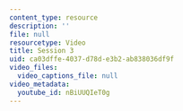 ```yaml
---
content_type: resource
description: ''
file: null
resourcetype: Video
title: Session 3
uid: ca03dffe-4037-d78d-e3b2-ab838036df9f
video_files:
  video_captions_file: null
video_metadata:
  youtube_id: nBiUUQIeT0g
---
```


